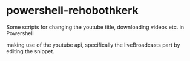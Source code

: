 # powershell-rehobothkerk
Some scripts for changing the youtube title, downloading videos etc. in Powershell

making use of the youtube api, specifically the liveBroadcasts part by editing the snippet.
